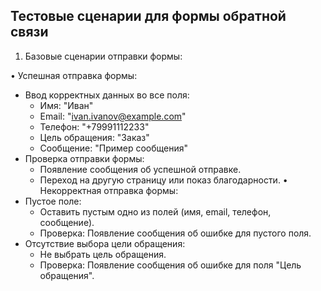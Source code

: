 ## Тестовые сценарии для формы обратной связи

1. Базовые сценарии отправки формы:

• Успешная отправка формы:
  * Ввод корректных данных во все поля:
    * Имя: "Иван"
    * Email: "ivan.ivanov@example.com"
    * Телефон: "+79991112233"
    * Цель обращения: "Заказ" 
    * Сообщение: "Пример сообщения"
  * Проверка отправки формы:
    * Появление сообщения об успешной отправке.
    * Переход на другую страницу или показ благодарности.
• Некорректная отправка формы:
  * Пустое поле: 
    * Оставить пустым одно из полей (имя, email, телефон, сообщение).
    * Проверка: Появление сообщения об ошибке для пустого поля. 
  * Отсутствие выбора цели обращения:
    * Не выбрать цель обращения.
    * Проверка: Появление сообщения об ошибке для поля "Цель обращения".